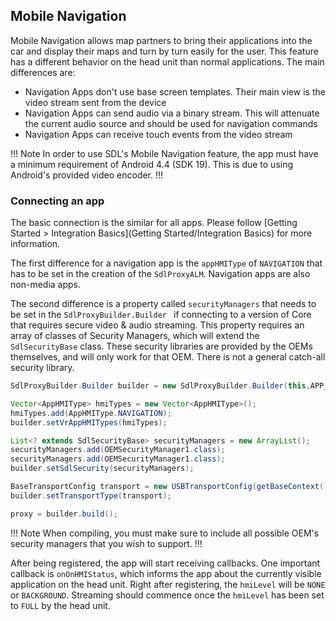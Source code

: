 ## Mobile Navigation

Mobile Navigation allows map partners to bring their applications into the car and display their maps and turn by turn easily for the user. This feature has a different behavior on the head unit than normal applications. The main differences are:

* Navigation Apps don't use base screen templates. Their main view is the video stream sent from the device
* Navigation Apps can send audio via a binary stream. This will attenuate the current audio source and should be used for navigation commands
* Navigation Apps can receive touch events from the video stream

!!! Note
In order to use SDL's Mobile Navigation feature, the app must have a minimum requirement of Android 4.4 (SDK 19). This is due to using Android's provided video encoder.
!!!

### Connecting an app

The basic connection is the similar for all apps. Please follow [Getting Started > Integration Basics](Getting Started/Integration Basics) for more information.

The first difference for a navigation app is the `appHMIType` of `NAVIGATION` that has to be set in the creation of the `SdlProxyALM`. Navigation apps are also non-media apps.

The second difference is a property called `securityManagers` that needs to be set in the `SdlProxyBuilder.Builder ` if connecting to a version of Core that requires secure video & audio streaming. This property requires an array of classes of Security Managers, which will extend the `SdlSecurityBase` class. These security libraries are provided by the OEMs themselves, and will only work for that OEM. There is not a general catch-all security library.

```java
SdlProxyBuilder.Builder builder = new SdlProxyBuilder.Builder(this,APP_ID, APP_NAME, false, getApplicationContext());

Vector<AppHMIType> hmiTypes = new Vector<AppHMIType>();
hmiTypes.add(AppHMIType.NAVIGATION);
builder.setVrAppHMITypes(hmiTypes);

List<? extends SdlSecurityBase> securityManagers = new ArrayList();
securityManagers.add(OEMSecurityManager1.class);
securityManagers.add(OEMSecurityManager1.class);
builder.setSdlSecurity(securityManagers);

BaseTransportConfig transport = new USBTransportConfig(getBaseContext(), (UsbAccessory) intent.getParcelableExtra(UsbManager.EXTRA_ACCESSORY), false, false);
builder.setTransportType(transport);

proxy = builder.build();
```

!!! Note
When compiling, you must make sure to include all possible OEM's security managers that you wish to support.
!!!

After being registered, the app will start receiving callbacks. One important callback is `onOnHMIStatus`, which informs the app about the currently visible application on the head unit. Right after registering, the `hmiLevel` will be `NONE` or `BACKGROUND`. Streaming should commence once the `hmiLevel` has been set to `FULL` by the head unit.